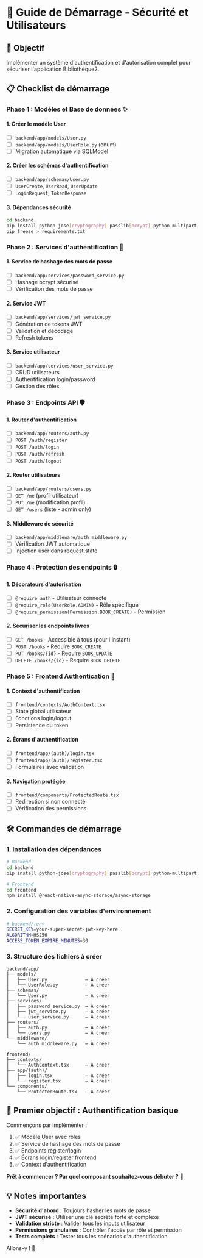 # 🚀 Guide de Démarrage - Sécurité et Utilisateurs

## 🎯 Objectif
Implémenter un système d'authentification et d'autorisation complet pour sécuriser l'application Bibliothèque2.

## 📋 Checklist de démarrage

### Phase 1 : Modèles et Base de données ✨

#### 1. Créer le modèle User
- [ ] `backend/app/models/User.py`
- [ ] `backend/app/models/UserRole.py` (enum)
- [ ] Migration automatique via SQLModel

#### 2. Créer les schémas d'authentification
- [ ] `backend/app/schemas/User.py`
- [ ] `UserCreate`, `UserRead`, `UserUpdate`
- [ ] `LoginRequest`, `TokenResponse`

#### 3. Dépendances sécurité
```bash
cd backend
pip install python-jose[cryptography] passlib[bcrypt] python-multipart
pip freeze > requirements.txt
```

### Phase 2 : Services d'authentification 🔐

#### 1. Service de hashage des mots de passe
- [ ] `backend/app/services/password_service.py`
- [ ] Hashage bcrypt sécurisé
- [ ] Vérification des mots de passe

#### 2. Service JWT
- [ ] `backend/app/services/jwt_service.py`
- [ ] Génération de tokens JWT
- [ ] Validation et décodage
- [ ] Refresh tokens

#### 3. Service utilisateur
- [ ] `backend/app/services/user_service.py`
- [ ] CRUD utilisateurs
- [ ] Authentification login/password
- [ ] Gestion des rôles

### Phase 3 : Endpoints API 🛡️

#### 1. Router d'authentification
- [ ] `backend/app/routers/auth.py`
- [ ] `POST /auth/register`
- [ ] `POST /auth/login`
- [ ] `POST /auth/refresh`
- [ ] `POST /auth/logout`

#### 2. Router utilisateurs
- [ ] `backend/app/routers/users.py`
- [ ] `GET /me` (profil utilisateur)
- [ ] `PUT /me` (modification profil)
- [ ] `GET /users` (liste - admin only)

#### 3. Middleware de sécurité
- [ ] `backend/app/middleware/auth_middleware.py`
- [ ] Vérification JWT automatique
- [ ] Injection user dans request.state

### Phase 4 : Protection des endpoints 🔒

#### 1. Décorateurs d'autorisation
- [ ] `@require_auth` - Utilisateur connecté
- [ ] `@require_role(UserRole.ADMIN)` - Rôle spécifique
- [ ] `@require_permission(Permission.BOOK_CREATE)` - Permission

#### 2. Sécuriser les endpoints livres
- [ ] `GET /books` - Accessible à tous (pour l'instant)
- [ ] `POST /books` - Require `BOOK_CREATE`
- [ ] `PUT /books/{id}` - Require `BOOK_UPDATE`
- [ ] `DELETE /books/{id}` - Require `BOOK_DELETE`

### Phase 5 : Frontend Authentication 📱

#### 1. Context d'authentification
- [ ] `frontend/contexts/AuthContext.tsx`
- [ ] State global utilisateur
- [ ] Fonctions login/logout
- [ ] Persistence du token

#### 2. Écrans d'authentification
- [ ] `frontend/app/(auth)/login.tsx`
- [ ] `frontend/app/(auth)/register.tsx`
- [ ] Formulaires avec validation

#### 3. Navigation protégée
- [ ] `frontend/components/ProtectedRoute.tsx`
- [ ] Redirection si non connecté
- [ ] Vérification des permissions

## 🛠️ Commandes de démarrage

### 1. Installation des dépendances
```bash
# Backend
cd backend
pip install python-jose[cryptography] passlib[bcrypt] python-multipart email-validator

# Frontend
cd frontend
npm install @react-native-async-storage/async-storage
```

### 2. Configuration des variables d'environnement
```bash
# backend/.env
SECRET_KEY=your-super-secret-jwt-key-here
ALGORITHM=HS256
ACCESS_TOKEN_EXPIRE_MINUTES=30
```

### 3. Structure des fichiers à créer
```
backend/app/
├── models/
│   ├── User.py              ← À créer
│   └── UserRole.py          ← À créer
├── schemas/
│   └── User.py              ← À créer
├── services/
│   ├── password_service.py  ← À créer
│   ├── jwt_service.py       ← À créer
│   └── user_service.py      ← À créer
├── routers/
│   ├── auth.py              ← À créer
│   └── users.py             ← À créer
└── middleware/
    └── auth_middleware.py   ← À créer

frontend/
├── contexts/
│   └── AuthContext.tsx      ← À créer
├── app/(auth)/
│   ├── login.tsx            ← À créer
│   └── register.tsx         ← À créer
└── components/
    └── ProtectedRoute.tsx   ← À créer
```

## 🎯 Premier objectif : Authentification basique

Commençons par implémenter :
1. ✅ Modèle User avec rôles
2. ✅ Service de hashage des mots de passe  
3. ✅ Endpoints register/login
4. ✅ Écrans login/register frontend
5. ✅ Context d'authentification

**Prêt à commencer ? Par quel composant souhaitez-vous débuter ?** 🚀

## 💡 Notes importantes

- **Sécurité d'abord** : Toujours hasher les mots de passe
- **JWT sécurisé** : Utiliser une clé secrète forte et complexe
- **Validation stricte** : Valider tous les inputs utilisateur
- **Permissions granulaires** : Contrôler l'accès par rôle et permission
- **Tests complets** : Tester tous les scénarios d'authentification

Allons-y ! 🔐